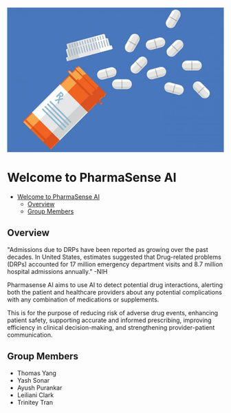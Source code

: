 ![](images/drugs.jpg)

# Welcome to PharmaSense AI

- [Welcome to PharmaSense AI](#welcome-to-pharmasense-ai)
  - [Overview](#overview)
  - [Group Members](#group-members)


## Overview

"Admissions due to DRPs have been reported as growing over the past decades. In United States, estimates suggested that Drug-related problems (DRPs) accounted for 17 million emergency department visits and 8.7 million hospital admissions annually." -NIH

Pharmasense AI aims to use AI to detect potential drug interactions, alerting both the patient and healthcare providers about any potential complications with any combination of medications or supplements.

This is for the purpose of reducing risk of adverse drug events, enhancing patient safety, supporting accurate and informed prescribing, improving efficiency in clinical decision-making, and strengthening provider-patient communication.

## Group Members

- Thomas Yang
- Yash Sonar
- Ayush Purankar
- Leiliani Clark
- Trinitey Tran
